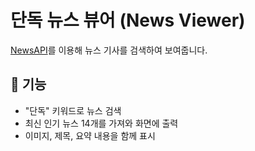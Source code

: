 # 단독 뉴스 뷰어 (News Viewer)

[NewsAPI](https://newsapi.org/)를 이용해 뉴스 기사를 검색하여 보여줍니다.

## 🧾 기능

- "단독" 키워드로 뉴스 검색
- 최신 인기 뉴스 14개를 가져와 화면에 출력
- 이미지, 제목, 요약 내용을 함께 표시
